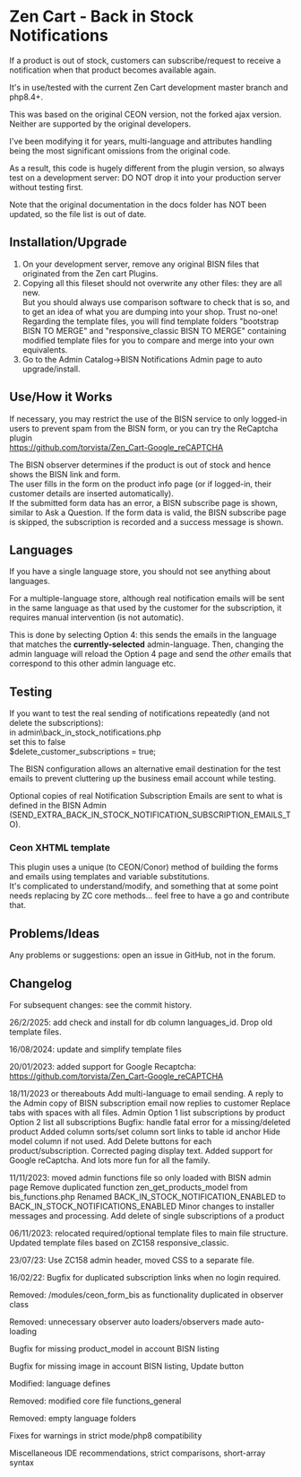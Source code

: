 # Zen Cart - Back in Stock Notifications
If a product is out of stock, customers can subscribe/request to receive a notification when that product becomes available again.

It's in use/tested with the current Zen Cart development master branch and php8.4+.

This was based on the original CEON version, not the forked ajax version. Neither are supported by the original developers.

I've been modifying it for years, multi-language and attributes handling being the most significant omissions from the original code.

As a result, this code is hugely different from the plugin version, so always test on a development server: DO NOT drop it into your production server without testing first.  

Note that the original documentation in the docs folder has NOT been updated, so the file list is out of date.

## Installation/Upgrade
1. On your development server, remove any original BISN files that originated from the Zen cart Plugins.
1. Copying all this fileset should not overwrite any other files: they are all new.  
But you should always use comparison software to check that is so, and to get an idea of what you are dumping into your shop. Trust no-one!  
Regarding the template files, you will find template folders "bootstrap BISN TO MERGE" and "responsive_classic BISN TO MERGE" containing modified template files for you to compare and merge into your own equivalents.
1. Go to the Admin Catalog->BISN Notifications Admin page to auto upgrade/install.

## Use/How it Works
If necessary, you may restrict the use of the BISN service to only logged-in users to prevent spam from the BISN form, or you can try the ReCaptcha plugin  
https://github.com/torvista/Zen_Cart-Google_reCAPTCHA

The BISN observer determines if the product is out of stock and hence shows the BISN link and form.  
The user fills in the form on the product info page (or if logged-in, their customer details are inserted automatically).  
If the submitted form data has an error, a BISN subscribe page is shown, similar to Ask a Question.
If the form data is valid, the BISN subscribe page is skipped, the subscription is recorded and a success message is shown.

## Languages
If you have a single language store, you should not see anything about languages.

For a multiple-language store, although real notification emails will be sent in the same language as that used by the customer for the subscription, it requires manual intervention (is not automatic).

This is done by selecting Option 4: this sends the emails in the language that matches the **currently-selected** admin-language.
Then, changing the admin language will reload the Option 4 page and send the *other* emails that correspond to this other admin language etc.

## Testing
If you want to test the real sending of notifications repeatedly (and not delete the subscriptions):  
in admin\back_in_stock_notifications.php  
set this to false  
$delete_customer_subscriptions = true;  

The BISN configuration allows an alternative email destination for the test emails to prevent cluttering up the business email account while testing.

Optional copies of real Notification Subscription Emails are sent to what is defined in the BISN Admin (SEND_EXTRA_BACK_IN_STOCK_NOTIFICATION_SUBSCRIPTION_EMAILS_TO).

### Ceon XHTML template
This plugin uses a unique (to CEON/Conor) method of building the forms and emails using templates and variable substitutions.  
It's complicated to understand/modify, and something that at some point needs replacing by ZC core methods... feel free to have a go and contribute that.

## Problems/Ideas
Any problems or suggestions: open an issue in GitHub, not in the forum.

## Changelog
For subsequent changes: see the commit history.

26/2/2025: add check and install for db column languages_id. Drop old template files.  

16/08/2024: update and simplify template files

20/01/2023: added support for Google Recaptcha: https://github.com/torvista/Zen_Cart-Google_reCAPTCHA

18/11/2023 or thereabouts
Add multi-language to email sending.
A reply to the Admin copy of BISN subscription email now replies to customer
Replace tabs with spaces with all files.
Admin
Option 1 list subscriptions by product
Option 2 list all subscriptions 
Bugfix: handle fatal error for a missing/deleted product
Added column sorts/set column sort links to table id anchor
Hide model column if not used.
Add Delete buttons for each product/subscription.
Corrected paging display text.
Added support for Google reCaptcha.
And lots more fun for all the family.

11/11/2023: moved admin functions file so only loaded with BISN admin page
Remove duplicated function zen_get_products_model from bis_functions.php
Renamed BACK_IN_STOCK_NOTIFICATION_ENABLED to BACK_IN_STOCK_NOTIFICATIONS_ENABLED
Minor changes to installer messages and processing.
Add delete of single subscriptions of a product

06/11/2023: relocated required/optional template files to main file structure.
Updated template files based on ZC158 responsive_classic.

23/07/23:
Use ZC158 admin header, moved CSS to a separate file.

16/02/22:
Bugfix for duplicated subscription links when no login required.

Removed: /modules/ceon_form_bis as functionality duplicated in observer class

Removed: unnecessary observer auto loaders/observers made auto-loading 

Bugfix for missing product_model in account BISN listing

Bugfix for missing image in account BISN listing, Update button

Modified: language defines

Removed: modified core file functions_general

Removed: empty language folders

Fixes for warnings in strict mode/php8 compatibility

Miscellaneous IDE recommendations, strict comparisons, short-array syntax
